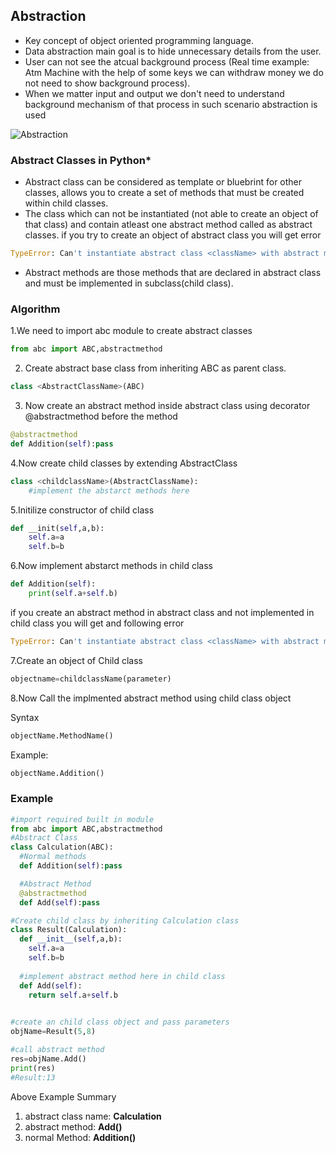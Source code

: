 ## Abstraction


- Key concept of object oriented programming language.
- Data abstraction main goal is to hide unnecessary details from the user.
- User can not see the atcual background process (Real time example: Atm Machine with the help of some keys we can withdraw money we do not need to show background process).
- When we matter input and output we don't need to understand background mechanism of that process in such scenario abstraction is used

![Abstraction](https://github.com/chavarera/PythonScript/blob/master/Class/abstractclasses.png)


### Abstract Classes in Python*
- Abstract class can be considered as template or bluebrint for other classes, allows you to create a set of methods that must be created within child classes.
- The class which can not be instantiated (not able to create an object of that class) and contain atleast one abstract method called as abstract classes.
if you try to create an object of abstract class you will get error
```python
TypeError: Can't instantiate abstract class <className> with abstract methods <methodName>
```
- Abstract methods are those methods that are declared in abstract class and must be implemented in subclass(child class).


### Algorithm

1.We need to import abc module to create abstract classes
```python
from abc import ABC,abstractmethod
```
2. Create abstract base class from inheriting ABC as parent class.
```python
class <AbstractClassName>(ABC)
```
3. Now create an abstract method inside abstract class using decorator @abstractmethod before the method
```python
@abstractmethod
def Addition(self):pass
```
4.Now create child classes by extending AbstractClass
```python
class <childclassName>(AbstractClassName):
	#implement the abstarct methods here
```
5.Initilize constructor of child class
```python
def __init(self,a,b):
	self.a=a
	self.b=b
```	
6.Now implement abstarct methods in child class
```python
def Addition(self):
	print(self.a+self.b)
 ```
 
if you create an abstract method in abstract class and not implemented in child class you will get  and following error
```python
TypeError: Can't instantiate abstract class <className> with abstract methods <methodName>
```
7.Create an object of Child class 
```python
objectname=childclassName(parameter)
```
8.Now Call the implmented abstract method using child class object

Syntax
```python
objectName.MethodName()
```
Example:
```python
objectName.Addition()
```

### Example
```python
#import required built in module
from abc import ABC,abstractmethod
#Abstract Class
class Calculation(ABC):
  #Normal methods
  def Addition(self):pass

  #Abstract Method
  @abstractmethod
  def Add(self):pass

#Create child class by inheriting Calculation class
class Result(Calculation):
  def __init__(self,a,b):
    self.a=a
    self.b=b
    
  #implement abstract method here in child class
  def Add(self):
    return self.a+self.b
    

#create an child class object and pass parameters
objName=Result(5,8)

#call abstract method
res=objName.Add()
print(res)
#Result:13
```

Above Example Summary

  1. abstract class name:  **Calculation**
  2. abstract method:      **Add()**
  3. normal Method:        **Addition()**
